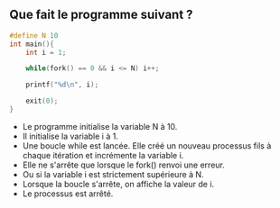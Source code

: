 ## Que fait le programme suivant ?

```C
#define N 10
int main(){
    int i = 1;

    while(fork() == 0 && i <= N) i++;

    printf("%d\n", i);

    exit(0);
}
```

- Le programme initialise la variable N à 10.
- Il initialise la variable i à 1.
- Une boucle while est lancée. Elle créé un nouveau processus fils à chaque itération et incrémente la variable i.
- Elle ne s'arrête que lorsque le fork() renvoi une erreur.
- Ou si la variable i est strictement supérieure à N.
- Lorsque la boucle s'arrête, on affiche la valeur de i.
- Le processus est arrêté.